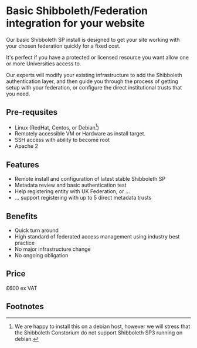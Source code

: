 # Basic Shibboleth/Federation integration for your website

Our basic Shibboleth SP install is designed to get your site working with your
chosen federation quickly for a fixed cost.

It's perfect if you have a protected or licensed resource you want allow one or
more Universities access to.

Our experts will modify your existing infrastructure to add the Shibboleth
authentication layer, and then guide you through the process of getting setup
with your federation, or configure the direct institutional trusts that you
need.

## Pre-requsites

* Linux (RedHat, Centos, or Debian[^1])
* Remotely accessible VM or Hardware as install target.
* SSH access with ability to become root
* Apache 2

## Features

* Remote install and configuration of latest stable Shibboleth SP
* Metadata review and basic authentication test
* Help registering entity with UK Federation, or ...
* ... support registering with up to 5 direct metadata trusts

## Benefits

* Quick turn around
* High standard of federated access management using industry best practice
* No major infrastructure change
* No ongoing obligation

## Price

£600 ex VAT

## Footnotes

[^1]: We are happy to install this on a debian host, however we will stress that the Shibboleth Constorium do not support Shibboleth SP3 running on debian.

